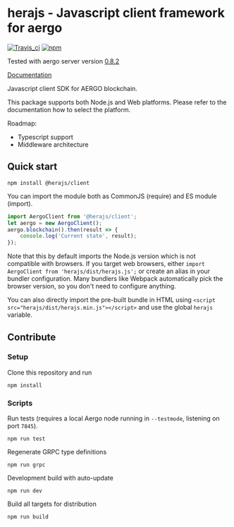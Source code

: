 # herajs - Javascript client framework for aergo

[![Travis_ci](https://travis-ci.org/aergoio/herajs.svg?branch=master)](https://travis-ci.org/aergoio/herajs)
[![npm](https://img.shields.io/npm/v/@herajs/client.svg)](https://www.npmjs.com/package/@herajs/client)

Tested with aergo server version
[0.8.2](https://github.com/aergoio/aergo/tree/tags/v0.8.2)

[Documentation](https://herajs.readthedocs.io/)

Javascript client SDK for AERGO blockchain.

This package supports both Node.js and Web platforms. Please refer to the documentation how to select the platform.

Roadmap:

- Typescript support
- Middleware architecture

## Quick start

```console
npm install @herajs/client
```

You can import the module both as CommonJS (require) and ES module (import).

```javascript
import AergoClient from '@herajs/client';
let aergo = new AergoClient();
aergo.blockchain().then(result => {
    console.log('Current state', result);
});
```

Note that this by default imports the Node.js version which is not compatible with browsers. If you target web browsers, either `import AergoClient from 'herajs/dist/herajs.js';` or create an alias in your bundler configuration. Many bundlers like Webpack automatically pick the browser version, so you don't need to configure anything.

You can also directly import the pre-built bundle in HTML using `<script src="herajs/dist/herajs.min.js"></script>` and use the global `herajs` variable.

## Contribute

### Setup

Clone this repository and run

```console
npm install
```

### Scripts

Run tests (requires a local Aergo node running in `--testmode`, listening on port `7845`).

```console
npm run test
```

Regenerate GRPC type definitions

```console
npm run grpc
```

Development build with auto-update

```console
npm run dev
```

Build all targets for distribution

```console
npm run build
```
